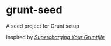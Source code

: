 grunt-seed
==========

A seed project for Grunt setup

Inspired by *[Supercharging Your Gruntfile](http://www.html5rocks.com/en/tutorials/tooling/supercharging-your-gruntfile/)*
